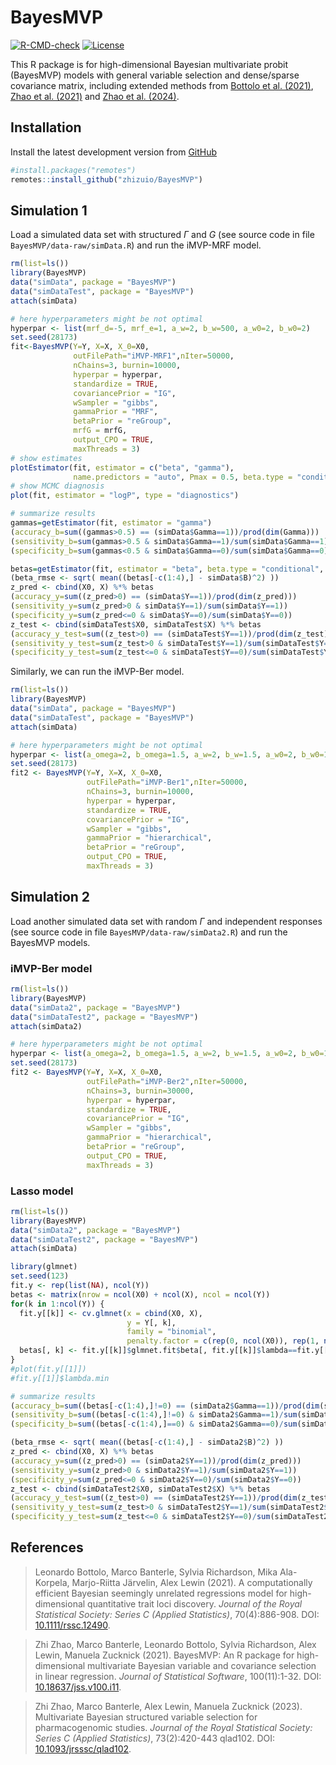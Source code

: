 # BayesMVP

<!-- badges: start --

[![CRAN](http://www.r-pkg.org/badges/version/BayesMVP)](https://cran.r-project.org/package=BayesMVP)
[![r-universe](https://zhizuio.r-universe.dev/badges/BayesMVP)](https://zhizuio.r-universe.dev/BayesMVP)
[![DOI](https://img.shields.io/badge/doi-10.32614%2FCRAN.package.BayesMVP-brightgreen)](https://doi.org/10.32614/CRAN.package.BayesMVP)

-- badges: end -->

[![R-CMD-check](https://github.com/zhizuio/BayesMVP/workflows/R-CMD-check/badge.svg)](https://github.com/zhizuio/BayesMVP/actions)
[![License](https://img.shields.io/badge/License-MIT-green.svg)](https://opensource.org/licenses/MIT)


This R package is for high-dimensional Bayesian multivariate probit (BayesMVP) models with general variable selection and dense/sparse covariance matrix, including extended methods from [Bottolo et al. (2021)](https://doi.org/10.1111/rssc.12490), [Zhao et al. (2021)](https://doi.org/10.18637/jss.v100.i11) and [Zhao et al. (2024)](https://doi.org/10.1093/jrsssc/qlad102). 

## Installation

Install the latest development version from [GitHub](https://github.com/zhizuio/BayesMVP)

```r
#install.packages("remotes")
remotes::install_github("zhizuio/BayesMVP")
```

## Simulation 1

Load a simulated data set with structured $\Gamma$ and $G$ (see source code in file `BayesMVP/data-raw/simData.R`) and run the iMVP-MRF model. 

```r
rm(list=ls())
library(BayesMVP)
data("simData", package = "BayesMVP")
data("simDataTest", package = "BayesMVP")
attach(simData)

# here hyperparameters might be not optimal
hyperpar <- list(mrf_d=-5, mrf_e=1, a_w=2, b_w=500, a_w0=2, b_w0=2) 
set.seed(28173)
fit<-BayesMVP(Y=Y, X=X, X_0=X0,
              outFilePath="iMVP-MRF1",nIter=50000,
              nChains=3, burnin=10000,
              hyperpar = hyperpar,
              standardize = TRUE,
              covariancePrior = "IG",
              wSampler = "gibbs",
              gammaPrior = "MRF",
              betaPrior = "reGroup",
              mrfG = mrfG,
              output_CPO = TRUE,
              maxThreads = 3)
# show estimates
plotEstimator(fit, estimator = c("beta", "gamma"), 
              name.predictors = "auto", Pmax = 0.5, beta.type = "conditional")
# show MCMC diagnosis
plot(fit, estimator = "logP", type = "diagnostics")

# summarize results
gammas=getEstimator(fit, estimator = "gamma")
(accuracy_b=sum((gammas>0.5) == (simData$Gamma==1))/prod(dim(Gamma)))
(sensitivity_b=sum(gammas>0.5 & simData$Gamma==1)/sum(simData$Gamma==1))
(specificity_b=sum(gammas<0.5 & simData$Gamma==0)/sum(simData$Gamma==0))

betas=getEstimator(fit, estimator = "beta", beta.type = "conditional", Pmax = 0.5)
(beta_rmse <- sqrt( mean((betas[-c(1:4),] - simData$B)^2) ))
z_pred <- cbind(X0, X) %*% betas
(accuracy_y=sum((z_pred>0) == (simData$Y==1))/prod(dim(z_pred)))
(sensitivity_y=sum(z_pred>0 & simData$Y==1)/sum(simData$Y==1))
(specificity_y=sum(z_pred<=0 & simData$Y==0)/sum(simData$Y==0))
z_test <- cbind(simDataTest$X0, simDataTest$X) %*% betas
(accuracy_y_test=sum((z_test>0) == (simDataTest$Y==1))/prod(dim(z_test)))
(sensitivity_y_test=sum(z_test>0 & simDataTest$Y==1)/sum(simDataTest$Y==1))
(specificity_y_test=sum(z_test<=0 & simDataTest$Y==0)/sum(simDataTest$Y==0))
```

Similarly, we can run the iMVP-Ber model.

```r
rm(list=ls())
library(BayesMVP)
data("simData", package = "BayesMVP")
data("simDataTest", package = "BayesMVP")
attach(simData)

# here hyperparameters might be not optimal
hyperpar <- list(a_omega=2, b_omega=1.5, a_w=2, b_w=1.5, a_w0=2, b_w0=1.5)
set.seed(28173)
fit2 <- BayesMVP(Y=Y, X=X, X_0=X0,
                 outFilePath="iMVP-Ber1",nIter=50000,
                 nChains=3, burnin=10000,
                 hyperpar = hyperpar,
                 standardize = TRUE,
                 covariancePrior = "IG",
                 wSampler = "gibbs",
                 gammaPrior = "hierarchical",
                 betaPrior = "reGroup",
                 output_CPO = TRUE,
                 maxThreads = 3)
```

## Simulation 2

Load another simulated data set with random $\Gamma$ and independent responses (see source code in file `BayesMVP/data-raw/simData2.R`) and run the BayesMVP models. 

### iMVP-Ber model

```r
rm(list=ls())
library(BayesMVP)
data("simData2", package = "BayesMVP")
data("simDataTest2", package = "BayesMVP")
attach(simData2)

# here hyperparameters might be not optimal
hyperpar <- list(a_omega=2, b_omega=1.5, a_w=2, b_w=1.5, a_w0=2, b_w0=1.5)
set.seed(28173)
fit2 <- BayesMVP(Y=Y, X=X, X_0=X0,
                 outFilePath="iMVP-Ber2",nIter=50000,
                 nChains=3, burnin=30000,
                 hyperpar = hyperpar,
                 standardize = TRUE,
                 covariancePrior = "IG",
                 wSampler = "gibbs",
                 gammaPrior = "hierarchical",
                 betaPrior = "reGroup",
                 output_CPO = TRUE,
                 maxThreads = 3)
```
### Lasso model

```r
rm(list=ls())
library(BayesMVP)
data("simData2", package = "BayesMVP")
data("simDataTest2", package = "BayesMVP")
attach(simData)

library(glmnet)
set.seed(123)
fit.y <- rep(list(NA), ncol(Y))
betas <- matrix(nrow = ncol(X0) + ncol(X), ncol = ncol(Y))
for(k in 1:ncol(Y)) {
  fit.y[[k]] <- cv.glmnet(x = cbind(X0, X), 
                          y = Y[, k],
                          family = "binomial",
                          penalty.factor = c(rep(0, ncol(X0)), rep(1, ncol(X))))
  betas[, k] <- fit.y[[k]]$glmnet.fit$beta[, fit.y[[k]]$lambda==fit.y[[k]]$lambda.min]
}
#plot(fit.y[[1]])
#fit.y[[1]]$lambda.min

# summarize results
(accuracy_b=sum((betas[-c(1:4),]!=0) == (simData2$Gamma==1))/prod(dim(simData2$Gamma)))
(sensitivity_b=sum((betas[-c(1:4),]!=0) & simData2$Gamma==1)/sum(simData2$Gamma==1))
(specificity_b=sum((betas[-c(1:4),]==0) & simData2$Gamma==0)/sum(simData2$Gamma==0))

(beta_rmse <- sqrt( mean((betas[-c(1:4),] - simData2$B)^2) ))
z_pred <- cbind(X0, X) %*% betas
(accuracy_y=sum((z_pred>0) == (simData2$Y==1))/prod(dim(z_pred)))
(sensitivity_y=sum(z_pred>0 & simData2$Y==1)/sum(simData2$Y==1))
(specificity_y=sum(z_pred<=0 & simData2$Y==0)/sum(simData2$Y==0))
z_test <- cbind(simDataTest2$X0, simDataTest2$X) %*% betas
(accuracy_y_test=sum((z_test>0) == (simDataTest2$Y==1))/prod(dim(z_test)))
(sensitivity_y_test=sum(z_test>0 & simDataTest2$Y==1)/sum(simDataTest2$Y==1))
(specificity_y_test=sum(z_test<=0 & simDataTest2$Y==0)/sum(simDataTest2$Y==0))
```


## References

> Leonardo Bottolo, Marco Banterle, Sylvia Richardson, Mika Ala-Korpela, Marjo-Riitta Järvelin, Alex Lewin (2021).
> A computationally efficient Bayesian seemingly unrelated regressions model for high-dimensional quantitative trait loci discovery.
> _Journal of the Royal Statistical Society: Series C (Applied Statistics)_, 70(4):886-908. DOI: [10.1111/rssc.12490](https://doi.org/10.1111/rssc.12490).

> Zhi Zhao, Marco Banterle, Leonardo Bottolo, Sylvia Richardson, Alex Lewin, Manuela Zucknick (2021).
> BayesMVP: An R package for high-dimensional multivariate Bayesian variable and covariance selection in linear regression.
> _Journal of Statistical Software_, 100(11):1-32. DOI: [10.18637/jss.v100.i11](https://doi.org/10.18637/jss.v100.i11).

> Zhi Zhao, Marco Banterle, Alex Lewin, Manuela Zucknick (2023).
> Multivariate Bayesian structured variable selection for pharmacogenomic studies.
> _Journal of the Royal Statistical Society: Series C (Applied Statistics)_, 73(2):420-443 qlad102. DOI: [10.1093/jrsssc/qlad102](https://doi.org/10.1093/jrsssc/qlad102).
